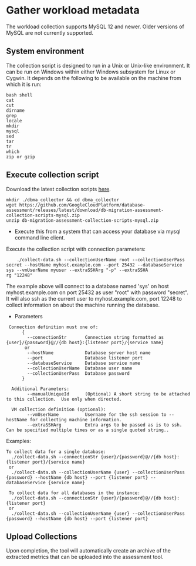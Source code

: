 # Gather workload metadata

The workload collection supports MySQL 12 and newer. Older versions of MySQL are not currently supported.

## System environment

The collection script is designed to run in a Unix or Unix-like environment. It can be run on Windows within either Windows subsystem for Linux or Cygwin.
It depends on the following to be available on the machine from which it is run:

```shell
bash shell
cat
cut
dirname
grep
locale
mkdir
mysql
sed
tar
tr
which
zip or gzip
```

## Execute collection script

Download the latest collection scripts [here](https://github.com/GoogleCloudPlatform/database-assessment/releases/latest/download/db-migration-assessment-collection-scripts-mysql.zip).

```shell
mkdir ./dbma_collector && cd dbma_collector
wget https://github.com/GoogleCloudPlatform/database-assessment/releases/latest/download/db-migration-assessment-collection-scripts-mysql.zip
unzip db-migration-assessment-collection-scripts-mysql.zip
```

- Execute this from a system that can access your database via mysql command line client.

Execute the collection script with connection parameters:
```
    ./collect-data.sh --collectionUserName root --collectionUserPass secret --hostName myhost.example.com --port 25432 --databaseService sys --vmUserName myuser --extraSSHArg "-p" --extraSSHA
rg "12248"
```
The example above will connect to a database named 'sys' on host myhost.example.com on port 25432 as user "root" with password "secret".  It will also ssh as the current user to myhost.example.com, port 12248 to collect information on about the machine running the database.
  - Parameters
```
 Connection definition must one of:
      {
        --connectionStr       Connection string formatted as {user}/{password}@//{db host}:{listener port}/{service name}
       or
        --hostName            Database server host name
        --port                Database listener port
        --databaseService     Database service name
        --collectionUserName  Database user name
        --collectionUserPass  Database password
      }

  Additional Parameters:
        --manualUniqueId      (Optional) A short string to be attached to this collection.  Use only when directed.

  VM collection definition (optional):
        --vmUserName          Username for the ssh session to --hostName for collecting machine information.
        --extraSSHArg         Extra args to be passed as is to ssh. Can be specified multiple times or as a single quoted string..

```


Examples:

```shell
To collect data for a single database:
  ./collect-data.sh --connectionStr {user}/{password}@//{db host}:{listener port}/{service name}
 or
  ./collect-data.sh --collectionUserName {user} --collectionUserPass {password} --hostName {db host} --port {listener port} --databaseService {service name}

 To collect data for all databases in the instance:
  ./collect-data.sh --connectionStr {user}/{password}@//{db host}:{listener port}
 or
  ./collect-data.sh --collectionUserName {user} --collectionUserPass {password} --hostName {db host} --port {listener port}
```

## Upload Collections

Upon completion, the tool will automatically create an archive of the extracted metrics that can be uploaded into the assessment tool.

